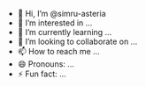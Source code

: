 - 👋 Hi, I’m @simru-asteria
- 👀 I’m interested in ...
- 🌱 I’m currently learning ...
- 💞️ I’m looking to collaborate on ...
- 📫 How to reach me ...
- 😄 Pronouns: ...
- ⚡ Fun fact: ...

<!---
simru-asteria/simru-asteria is a ✨ special ✨ repository because its `README.md` (this file) appears on your GitHub profile.
You can click the Preview link to take a look at your changes.
--->
